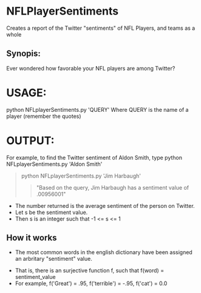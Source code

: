 NFLPlayerSentiments
===================

Creates a report of the Twitter "sentiments" of NFL Players, and teams as a whole

Synopis:
--------------
Ever wondered how favorable your NFL players are among Twitter?


USAGE:
==================
python NFLplayerSentiments.py 'QUERY' 
Where QUERY is the name of a player (remember the quotes)

OUTPUT:
================
For example, to find the Twitter sentiment of Aldon Smith, type
python NFLplayerSentiments.py 'Aldon Smith'

> python NFLplayerSentiments.py 'Jim Harbaugh'
>> "Based on the query, Jim Harbaugh has a sentiment value of .00956001"

+ The number returned is the average sentiment of the person on Twitter.
+ Let s be the sentiment value.
+ Then s is an integer such that -1 <= s <= 1

How it works
------------
+ The most common words in the english dictionary have been assigned an 
arbritary "sentiment" value.

- That is, there is an surjective function f, such that f(word) = sentiment_value
- For example, f('Great') = .95, f('terrible') = -.95, f('cat') = 0.0
